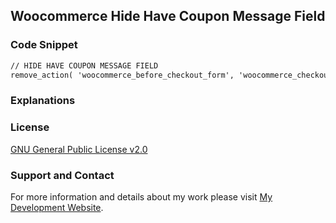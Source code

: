 ## Woocommerce Hide Have Coupon Message Field

### Code Snippet

```markdown
// HIDE HAVE COUPON MESSAGE FIELD
remove_action( 'woocommerce_before_checkout_form', 'woocommerce_checkout_coupon_form', 10 ); 
```
### Explanations

### License

[GNU General Public License v2.0](https://github.com/dedewiweka/snippets/blob/main/LICENSE)


### Support and Contact

For more information and details about my work please visit [My Development Website](https://dede.wiweka.com/development).
